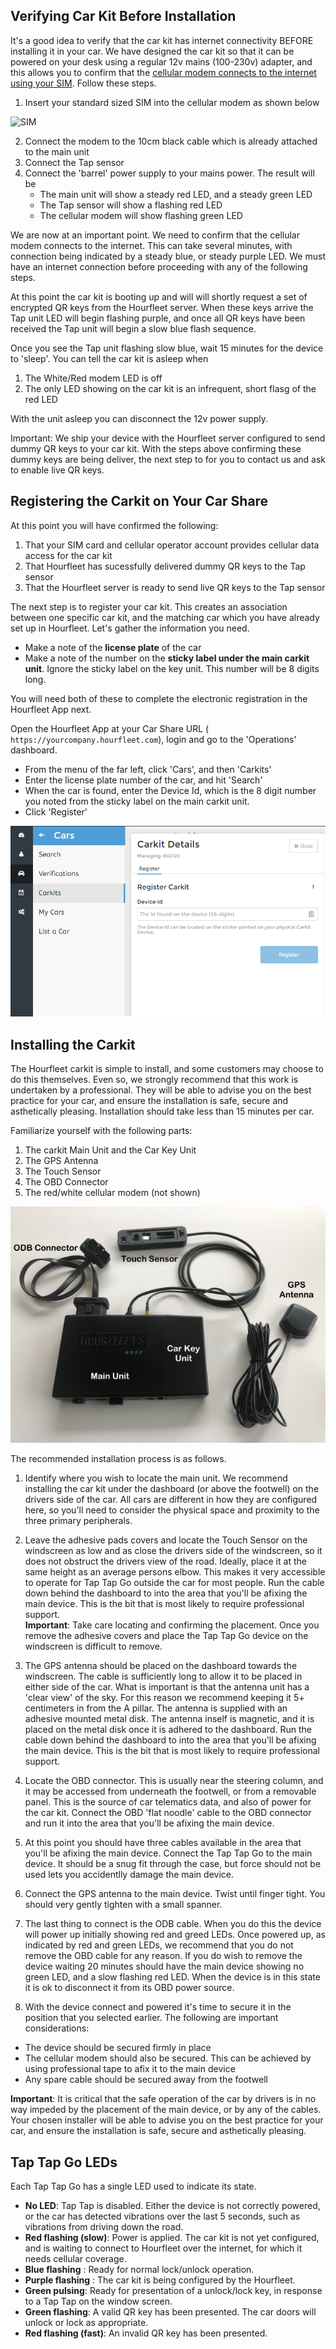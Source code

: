 ## Verifying Car Kit Before Installation  

It's a good idea to verify that the car kit has internet connectivity BEFORE installing it in your car. We have designed the car kit so that it can be powered on your desk using a regular 12v mains (100-230v) adapter, and this allows you to confirm that the [cellular modem connects to the internet using your SIM](http://docs.hourfleet.com/carkit.html#cellular-connectivity). Follow these steps.
1. Insert your standard sized SIM into the cellular modem as shown below

![SIM](http://docs.hourfleet.com/images/carkit/ModemSIM.png)  

2. Connect the modem to the 10cm black cable which is already attached to the main unit
2. Connect the Tap sensor
2. Connect the 'barrel' power supply to your mains power. The result will be
   - The main unit will show a steady red LED, and a steady green LED
   - The Tap sensor will show a flashing red LED  
   - The cellular modem will show flashing green LED
   
We are now at an important point. We need to confirm that the cellular modem connects to the internet. This can take several minutes, with connection being indicated by a steady blue, or steady purple LED. We must have an internet connection before proceeding with any of the following steps.  

At this point the car kit is booting up and will will shortly request a set of encrypted QR keys from the Hourfleet server. When these keys arrive the Tap unit LED will begin flashing purple, and once all QR keys have been received the Tap unit will begin a slow blue flash sequence.

Once you see the Tap unit flashing slow blue, wait 15 minutes for the device to 'sleep'. You can tell the car kit is asleep when
1. The White/Red modem LED is off
1. The only LED showing on the car kit is an infrequent, short flasg of the red LED

With the unit asleep you can disconnect the 12v power supply. 

Important: We ship your device with the Hourfleet server configured to send dummy QR keys to your car kit. With the steps above confirming these dummy keys are being deliver, the next step to for you to contact us and ask to enable live QR keys.

## Registering the Carkit on Your Car Share

At this point you will have confirmed the following:
1. That your SIM card and cellular operator account provides cellular data access for the car kit
1. That Hourfleet has sucessfully delivered dummy QR keys to the Tap sensor
1. That the Hourfleet server is ready to send live QR keys to the Tap sensor

The next step is to register your car kit. This creates an association between one specific car kit, and the matching car which you have  already  set up in Hourfleet.  Let's gather the information you need.
- Make a note of  the **license plate** of the car
- Make a note of the number on the **sticky label under the main carkit unit**. Ignore the sticky label on the key unit. This number will be 8 digits long.

You will need both of these to complete the electronic registration in the Hourfleet App next.

Open the Hourfleet App at your Car Share URL ( `https://yourcompany.hourfleet.com`), login and go to the 'Operations' dashboard.

- From the menu of the far left, click  'Cars', and then 'Carkits'
- Enter the license plate number of the car, and hit 'Search'
- When the car is found, enter the Device Id, which is the 8 digit number you noted from the sticky label on the main carkit unit. 
- Click 'Register' 

![CarKit Registration](images/Operations_CarkitRegistration.png)

## Installing the Carkit  

The Hourfleet carkit is simple to install, and some customers may choose to do this themselves. Even so, we strongly recommend that this  work is undertaken by a professional. They will be able to advise you on the best practice for your car, and ensure the installation is safe, secure and asthetically pleasing. Installation should take less than 15 minutes per car.

Familiarize yourself with the following parts:

1. The carkit Main Unit and the Car Key Unit
2. The GPS Antenna
3. The Touch Sensor
4. The OBD Connector  
5. The red/white cellular modem (not shown)  

![CarKit](images/carkit/OpticalCarkit_AccessoriesLabeled.jpg)

The recommended installation process is as follows. 

1. Identify where you wish to locate the main unit. We recommend installing the car kit under the dashboard (or above the footwell) on the drivers side of the car. All cars are different in how they are configured here, so you'll need to consider the physical space and proximity to the three primary peripherals.

2. Leave the adhesive pads covers and locate the Touch Sensor on the windscreen as low and as close the drivers side of the windscreen, so it does not obstruct the drivers view of the road. Ideally, place it at the same height as an average persons elbow. This makes it very accessible to operate for Tap Tap Go outside the car for most people. Run the cable down behind the dashboard to into the area that you'll be afixing the main device. This is the bit that is most likely to require professional support.  
**Important**: Take care locating and confirming the placement. Once you remove the adhesive covers and place the Tap Tap Go device on the windscreen is difficult to remove.

2. The GPS antenna should be placed on the dashboard towards the windscreen. The cable is sufficiently long to allow it to be placed in either side of the car. What is important is that the antenna unit has a 'clear view' of the sky. For this reason we recommend keeping it 5+ centimeters in from the A pillar. The antenna is supplied with an adhesive mounted metal disk. The antenna inself is magnetic, and it is placed on the metal disk once it is adhered to the dashboard. Run the cable down behind the dashboard to into the area that you'll be afixing the main device. This is the bit that is most likely to require professional support.  

3. Locate the OBD connector. This is usually near the steering column, and it may be accessed from underneath the footwell, or from a removable panel. This is the source of car telematics data, and also of power for the car kit. Connect the OBD 'flat noodle' cable to the OBD connector and run it into the area that you'll be afixing the main device.  

4. At this point you should have three cables available in the area that you'll be afixing the main device. Connect the Tap Tap Go to the main device. It should be a snug fit through the case, but force should not be used lets you accidentlly damage the main device.  

5. Connect the GPS antenna to the main device. Twist until finger tight. You should very gently tighten with a small spanner.  

6. The last thing to connect is the ODB cable. When you do this the device will power up initially showing red and greed LEDs. Once powered up, as indicated by red and green LEDs, we recommend that you do not remove the OBD cable for any reason. If you do wish to remove the device waiting 20 minutes should have the main device showing no green LED, and a slow flashing red LED. When the device is in this state it is ok to disconnect it from its OBD power source.  

7. With the device connect and powered it's time to secure it in the position that you selected earlier. The following are important considerations:  
- The device should be secured firmly in place  
- The cellular modem should also be secured. This can be achieved by using professional tape to afix it to the main device  
- Any spare cable should be secured away from the footwell  

**Important**: It is critical that the safe operation of the car by drivers is in no way impeded by the placement of the main device, or by any of the cables. Your chosen installer will be able to advise you on the best practice for your car, and ensure the installation is safe, secure and asthetically pleasing.  


## Tap Tap Go LEDs

Each Tap Tap Go has a single LED used to indicate its state.  

- **No LED**: Tap Tap is disabled. Either the device is not correctly powered, or the car has detected vibrations over the last 5 seconds, such as vibrations from driving down the road. 
- **Red flashing (slow)**: Power is applied. The car kit is not yet configured, and is waiting to connect to Hourfleet over the internet, for which it needs cellular coverage.
- **Blue flashing** : Ready for normal lock/unlock operation.
- **Purple flashing** : The car kit is being configured by the Hourfleet.
- **Green pulsing**: Ready for presentation of a unlock/lock key, in response to a Tap Tap on the window screen.
- **Green flashing**: A valid QR key has been presented. The car doors will unlock or lock as appropriate.
- **Red flashing (fast)**: An invalid QR key has been presented.  
